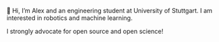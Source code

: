 👋 Hi, I’m Alex and an engineering student at University of Stuttgart. I am interested in robotics and machine learning.

I strongly advocate for open source and open science!
